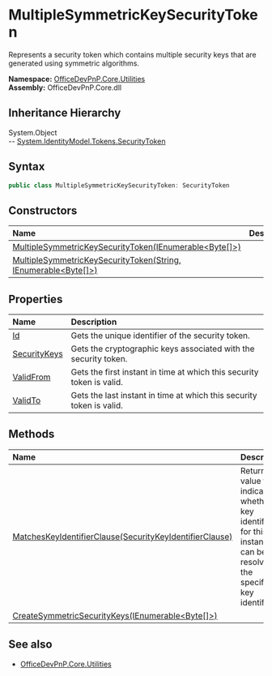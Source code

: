 # MultipleSymmetricKeySecurityToken
Represents a security token which contains multiple security keys that are generated using symmetric algorithms.  

**Namespace:** [OfficeDevPnP.Core.Utilities](OfficeDevPnP.Core.Utilities.md)  
**Assembly:** OfficeDevPnP.Core.dll  
## Inheritance Hierarchy
System.Object  
-- [System.IdentityModel.Tokens.SecurityToken](System.IdentityModel.Tokens.SecurityToken.md)
## Syntax
```C#
public class MultipleSymmetricKeySecurityToken: SecurityToken
```
## Constructors
|**Name**|**Description**|
|:-----|:-----|
| [MultipleSymmetricKeySecurityToken(IEnumerable<Byte[]>)](OfficeDevPnP.Core.Utilities.MultipleSymmetricKeySecurityToken.ctor1.md) | 
| [MultipleSymmetricKeySecurityToken(String, IEnumerable<Byte[]>)](OfficeDevPnP.Core.Utilities.MultipleSymmetricKeySecurityToken.ctor2.md) | 
## Properties
|**Name**|**Description**|
|:-----|:-----|
| [Id](OfficeDevPnP.Core.Utilities.MultipleSymmetricKeySecurityToken.Id.md) | Gets the unique identifier of the security token.
| [SecurityKeys](OfficeDevPnP.Core.Utilities.MultipleSymmetricKeySecurityToken.SecurityKeys.md) | Gets the cryptographic keys associated with the security token.
| [ValidFrom](OfficeDevPnP.Core.Utilities.MultipleSymmetricKeySecurityToken.ValidFrom.md) | Gets the first instant in time at which this security token is valid.
| [ValidTo](OfficeDevPnP.Core.Utilities.MultipleSymmetricKeySecurityToken.ValidTo.md) | Gets the last instant in time at which this security token is valid.
## Methods
|**Name**|**Description**|
|:-----|:-----|
| [MatchesKeyIdentifierClause(SecurityKeyIdentifierClause)](OfficeDevPnP.Core.Utilities.MultipleSymmetricKeySecurityToken.E7DCE578.md) | Returns a value that indicates whether the key identifier for this instance can be resolved to the specified key identifier.
| [CreateSymmetricSecurityKeys(IEnumerable<Byte[]>)](OfficeDevPnP.Core.Utilities.MultipleSymmetricKeySecurityToken.4035F3E.md) | 
## See also
- [OfficeDevPnP.Core.Utilities](OfficeDevPnP.Core.Utilities.md)
